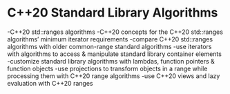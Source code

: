# C++20 Standard Library Algorithms
-C++20 std::ranges algorithms
-C++20 concepts for the C++20 std::ranges algorithms’ minimum iterator requirements
-compare C++20 std::ranges algorithms with older common-range standard algorithms
-use iterators with algorithms to access & manipulate standard library container elements
-customize standard library algorithms with lambdas, function pointers & function objects
-use projections to transform objects in a range while processing them with C++20 range algorithms
-use C++20 views and lazy evaluation with C++20 ranges
